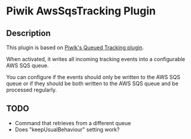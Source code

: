 # Piwik AwsSqsTracking Plugin

## Description

This plugin is based on [Piwik's Queued Tracking plugin](https://plugins.piwik.org/QueuedTracking). 

When activated, it writes all incoming tracking events into a configurable AWS SQS queue.

You can configure if the events should only be written to the AWS SQS queue or if they should be both written to the 
AWS SQS queue and be processed regularly.


## TODO

* Command that retrieves from a different queue
* Does "keepUsualBehaviour" setting work?

